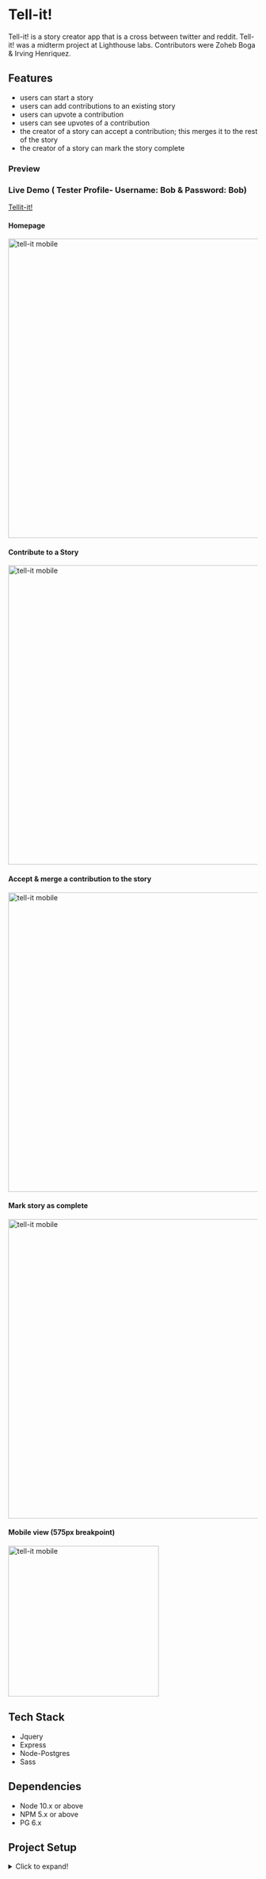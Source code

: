 # Tell-it!

Tell-it! is a story creator app that is a cross between twitter and reddit. Tell-it! was a midterm project at Lighthouse labs. Contributors were Zoheb Boga & Irving Henriquez.

## Features

 - users can start a story
 - users can add contributions to an existing story
 - users can upvote a contribution
 - users can see upvotes of a contribution
 - the creator of a story can accept a contribution; this merges it to the rest of the story
 - the creator of a story can mark the story complete

### Preview 

### Live Demo ( Tester Profile- Username: Bob & Password: Bob)
 [Tellit-it!](https://quiet-earth-87946.herokuapp.com/)

#### Homepage
<img width="604" alt="tell-it mobile" src="https://user-images.githubusercontent.com/69181038/120903829-6f129100-c616-11eb-9d89-c82d2e116d41.png">


#### Contribute to a Story
<img width="604" alt="tell-it mobile" src="https://user-images.githubusercontent.com/69181038/120903817-5b672a80-c616-11eb-9333-6ffb75c503eb.png">

#### Accept & merge a contribution to the story
<img width="604" alt="tell-it mobile" src="https://user-images.githubusercontent.com/69181038/120903799-3f638900-c616-11eb-9ffd-aa24e6284dee.png">


#### Mark story as complete
<img width="604" alt="tell-it mobile" src="https://user-images.githubusercontent.com/69181038/120903775-222eba80-c616-11eb-8e81-67d55c00670f.png">

#### Mobile view (575px breakpoint)
<img width="304" alt="tell-it mobile" src="https://user-images.githubusercontent.com/69181038/120903753-fc091a80-c615-11eb-8e97-a3ba0dc6f99b.png">

## Tech Stack

- Jquery
- Express
- Node-Postgres
- Sass


## Dependencies

- Node 10.x or above
- NPM 5.x or above
- PG 6.x
## Project Setup
<details>
  <summary>Click to expand!</summary>
  
  ## Project Setup

The following steps are only for _one_ of the group members to perform.

1. Create your own copy of this repo using the `Use This Template` button, ideally using the name of your project. The repo should be marked Public
2. Verify that the skeleton code now shows up in your repo on GitHub, you should be automatically redirected
3. Clone your copy of the repo to your dev machine
4. Add your team members as collaborators to the project so that they can push to this repo
5. Let your team members know the repo URL so that they use the same repo (they should _not_ create a copy/fork of this repo since that will add additional workflow complexity to the project)


## Getting Started

1. Create the `.env` by using `.env.example` as a reference: `cp .env.example .env`
2. Update the .env file with your correct local information 
  - username: `labber` 
  - password: `labber` 
  - database: `midterm`
3. Install dependencies: `npm i`
4. Fix to binaries for sass: `npm rebuild node-sass`
5. Reset database: `npm run db:reset`
  - Check the db folder to see what gets created and seeded in the SDB
7. Run the server: `npm run local`
  - Note: nodemon is used, so you should not have to restart your server
8. Visit `http://localhost:8080/`

## Warnings & Tips

- Do not edit the `layout.css` file directly, it is auto-generated by `layout.scss`
- Split routes into their own resource-based file names, as demonstrated with `users.js` and `widgets.js`
- Split database schema (table definitions) and seeds (inserts) into separate files, one per table. See `db` folder for pre-populated examples. 
- Use the `npm run db:reset` command each time there is a change to the database schema or seeds. 
  - It runs through each of the files, in order, and executes them against the database. 
  - Note: you will lose all newly created (test) data each time this is run, since the schema files will tend to `DROP` the tables and recreate them.

## Dependencies

- Node 10.x or above
- NPM 5.x or above
- PG 6.x
</details>


